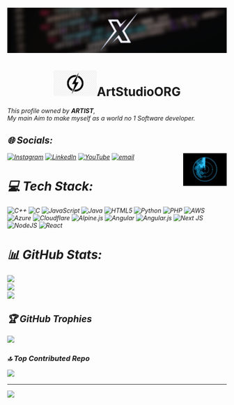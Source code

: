 <img align = "Center" Src="https://github.com/ArtStudioORG/ArtStudioORG/blob/main/banner.jpg"> <h1 align="Center"><img width="100" background = " transparent" Src="https://github.com/ArtStudioORG/ArtStudioORG/blob/main/main-logo.png">ArtStudioORG </h1><P><I> This profile owned by <b>ARTIST</b>,<br> My main Aim to make myself as a world no 1 Software developer.
## 🌐 Socials:
[![Instagram](https://img.shields.io/badge/Instagram-%23E4405F.svg?logo=Instagram&logoColor=white)](https://www.instagram.com/motivestudents?igsh=MXFzYXdzejF4dXZreg==) [![LinkedIn](https://img.shields.io/badge/LinkedIn-%230077B5.svg?logo=linkedin&logoColor=white)](https://www.linkedin.com/in/sk-asraful-islam-22386638a?utm_source=share&utm_campaign=share_via&utm_content=profile&utm_medium=android_app) [![YouTube](https://img.shields.io/badge/YouTube-%23FF0000.svg?logo=YouTube&logoColor=white)](https://www.youtube.com/@ArtStudioORG) [![email](https://img.shields.io/badge/Email-D14836?logo=gmail&logoColor=white)](mailto:pikaownership@gmail.com) 
<img align="right" width="100" Src="https://github.com/ArtStudioORG/ArtStudioORG/blob/main/Scanner-logo.gif">

# 💻 Tech Stack:
![C++](https://img.shields.io/badge/c++-%2300599C.svg?style=for-the-badge&logo=c%2B%2B&logoColor=white) ![C](https://img.shields.io/badge/c-%2300599C.svg?style=for-the-badge&logo=c&logoColor=white) ![JavaScript](https://img.shields.io/badge/javascript-%23323330.svg?style=for-the-badge&logo=javascript&logoColor=%23F7DF1E) ![Java](https://img.shields.io/badge/java-%23ED8B00.svg?style=for-the-badge&logo=openjdk&logoColor=white) ![HTML5](https://img.shields.io/badge/html5-%23E34F26.svg?style=for-the-badge&logo=html5&logoColor=white) ![Python](https://img.shields.io/badge/python-3670A0?style=for-the-badge&logo=python&logoColor=ffdd54) ![PHP](https://img.shields.io/badge/php-%23777BB4.svg?style=for-the-badge&logo=php&logoColor=white) ![AWS](https://img.shields.io/badge/AWS-%23FF9900.svg?style=for-the-badge&logo=amazon-aws&logoColor=white) ![Azure](https://img.shields.io/badge/azure-%230072C6.svg?style=for-the-badge&logo=microsoftazure&logoColor=white) ![Cloudflare](https://img.shields.io/badge/Cloudflare-F38020?style=for-the-badge&logo=Cloudflare&logoColor=white) ![Alpine.js](https://img.shields.io/badge/alpinejs-white.svg?style=for-the-badge&logo=alpinedotjs&logoColor=%238BC0D0) ![Angular](https://img.shields.io/badge/angular-%23DD0031.svg?style=for-the-badge&logo=angular&logoColor=white) ![Angular.js](https://img.shields.io/badge/angular.js-%23E23237.svg?style=for-the-badge&logo=angularjs&logoColor=white) ![Next JS](https://img.shields.io/badge/Next-black?style=for-the-badge&logo=next.js&logoColor=white) ![NodeJS](https://img.shields.io/badge/node.js-6DA55F?style=for-the-badge&logo=node.js&logoColor=white) ![React](https://img.shields.io/badge/react-%2320232a.svg?style=for-the-badge&logo=react&logoColor=%2361DAFB)
# 📊 GitHub Stats:
![](https://github-readme-stats.vercel.app/api?username=ArtStudioORG&theme=dark&hide_border=true&include_all_commits=true&count_private=true)<br/>
![](https://nirzak-streak-stats.vercel.app/?user=ArtStudioORG&theme=dark&hide_border=true)<br/>
![](https://github-readme-stats.vercel.app/api/top-langs/?username=ArtStudioORG&theme=dark&hide_border=true&include_all_commits=true&count_private=true&layout=compact)

## 🏆 GitHub Trophies
![](https://github-profile-trophy.vercel.app/?username=ArtStudioORG&theme=radical&no-frame=true&no-bg=true&margin-w=4)

### 🔝 Top Contributed Repo
![](https://github-contributor-stats.vercel.app/api?username=ArtStudioORG&limit=5&theme=dark&combine_all_yearly_contributions=true)

---
[![](https://visitcount.itsvg.in/api?id=ArtStudioORG&icon=5&color=0)](https://visitcount.itsvg.in)

<!-- Proudly created with GPRM ( https://gprm.itsvg.in ) -->
